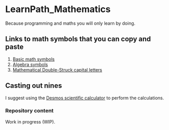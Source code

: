 # LearnPath_Mathematics
Because programming and maths you will only learn by doing.

## Links to math symbols that you can copy and paste

1. [Basic math symbols](https://www.rapidtables.com/math/symbols/Basic_Math_Symbols.html)
2. [Algebra symbols](https://www.rapidtables.com/math/symbols/Algebra_Symbols.html)
3. [Mathematical Double-Struck capital letters](https://en.wikipedia.org/wiki/Blackboard_bold)

## Casting out nines

I suggest using the [Desmos scientific calculator](https://www.desmos.com/scientific) to perform the calculations.

### Repository content

Work in progress (WIP).
